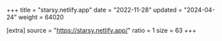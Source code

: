 +++
title = "starsy.netlify.app"
date = "2022-11-28"
updated = "2024-04-24"
weight = 64020

[extra]
source = "https://starsy.netlify.app/"
ratio = 1
size = 63
+++

